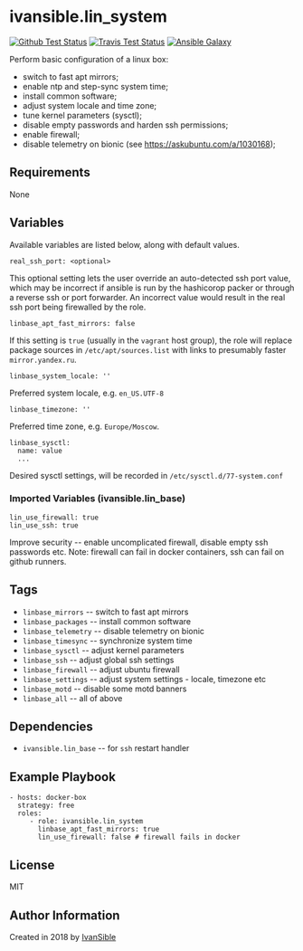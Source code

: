 # ivansible.lin_system

[![Github Test Status](https://github.com/ivansible/lin-system/workflows/Molecule%20test/badge.svg?branch=master)](https://github.com/ivansible/lin-system/actions)
[![Travis Test Status](https://travis-ci.org/ivansible/lin-system.svg?branch=master)](https://travis-ci.org/ivansible/lin-system)
[![Ansible Galaxy](https://img.shields.io/badge/galaxy-ivansible.lin__system-68a.svg?style=flat)](https://galaxy.ansible.com/ivansible/lin_system/)

Perform basic configuration of a linux box:
 - switch to fast apt mirrors;
 - enable ntp and step-sync system time;
 - install common software;
 - adjust system locale and time zone;
 - tune kernel parameters (sysctl);
 - disable empty passwords and harden ssh permissions;
 - enable firewall;
 - disable telemetry on bionic (see https://askubuntu.com/a/1030168);


## Requirements

None


## Variables

Available variables are listed below, along with default values.

    real_ssh_port: <optional>
This optional setting lets the user override an auto-detected ssh port value,
which may be incorrect if ansible is run by the hashicorop packer or through
a reverse ssh or port forwarder. An incorrect value would result in the real
ssh port being firewalled by the role.

    linbase_apt_fast_mirrors: false

If this setting is `true` (usually in the `vagrant` host group),
the role will replace package sources in `/etc/apt/sources.list`
with links to presumably faster `mirror.yandex.ru`.

    linbase_system_locale: ''

Preferred system locale, e.g. `en_US.UTF-8`

    linbase_timezone: ''

Preferred time zone, e.g. `Europe/Moscow`.

    linbase_sysctl:
      name: value
      ...

Desired sysctl settings, will be recorded in `/etc/sysctl.d/77-system.conf`

### Imported Variables (ivansible.lin_base)

    lin_use_firewall: true
    lin_use_ssh: true

Improve security -- enable uncomplicated firewall, disable empty ssh passwords etc.
Note: firewall can fail in docker containers, ssh can fail on github runners.


## Tags

- `linbase_mirrors` -- switch to fast apt mirrors
- `linbase_packages` -- install common software
- `linbase_telemetry` -- disable telemetry on bionic
- `linbase_timesync` -- synchronize system time
- `linbase_sysctl` -- adjust kernel parameters
- `linbase_ssh` -- adjust global ssh settings
- `linbase_firewall` -- adjust ubuntu firewall
- `linbase_settings` -- adjust system settings - locale, timezone etc
- `linbase_motd` -- disable some motd banners
- `linbase_all` -- all of above


## Dependencies

- `ivansible.lin_base` -- for `ssh` restart handler


## Example Playbook

    - hosts: docker-box
      strategy: free
      roles:
         - role: ivansible.lin_system
           linbase_apt_fast_mirrors: true
           lin_use_firewall: false # firewall fails in docker


## License

MIT

## Author Information

Created in 2018 by [IvanSible](https://github.com/ivansible)
